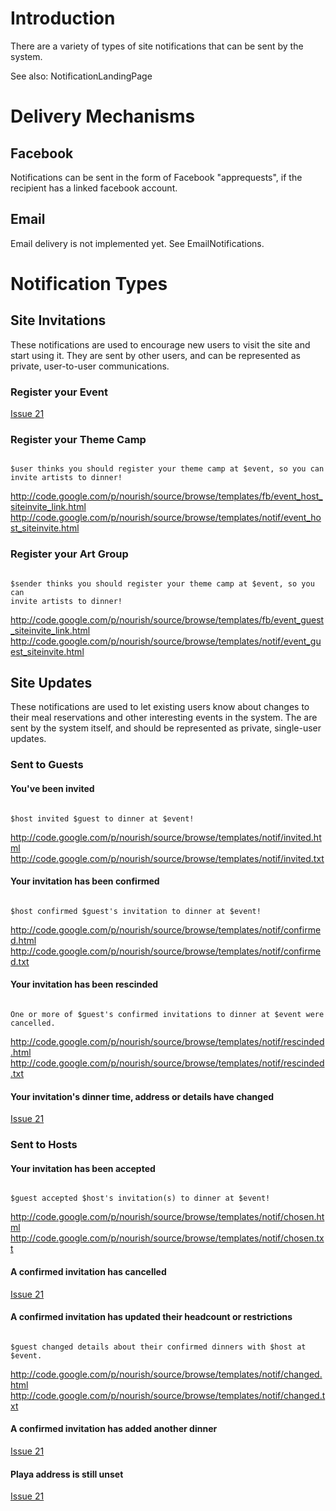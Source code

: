 

# Introduction #

There are a variety of types of site notifications that can be sent by the system.

See also: NotificationLandingPage

# Delivery Mechanisms #

## Facebook ##

Notifications can be sent in the form of Facebook "apprequests", if the recipient has a linked facebook account.

## Email ##

Email delivery is not implemented yet.  See EmailNotifications.

# Notification Types #

## Site Invitations ##

These notifications are used to encourage new users to visit the site and start using it.  They are sent by other users, and can be represented as private, user-to-user communications.

### Register your Event ###

[Issue 21](https://code.google.com/p/nourish/issues/detail?id=21)

### Register your Theme Camp ###

```

$user thinks you should register your theme camp at $event, so you can
invite artists to dinner!

```

http://code.google.com/p/nourish/source/browse/templates/fb/event_host_siteinvite_link.html
http://code.google.com/p/nourish/source/browse/templates/notif/event_host_siteinvite.html

### Register your Art Group ###

```

$sender thinks you should register your theme camp at $event, so you can
invite artists to dinner!

```

http://code.google.com/p/nourish/source/browse/templates/fb/event_guest_siteinvite_link.html
http://code.google.com/p/nourish/source/browse/templates/notif/event_guest_siteinvite.html

## Site Updates ##

These notifications are used to let existing users know about changes to their meal reservations and other interesting events in the system.  The are sent by the system itself, and should be represented as private, single-user updates.

### Sent to Guests ###

#### You've been invited ####

```

$host invited $guest to dinner at $event!

```

http://code.google.com/p/nourish/source/browse/templates/notif/invited.html
http://code.google.com/p/nourish/source/browse/templates/notif/invited.txt

#### Your invitation has been confirmed ####

```

$host confirmed $guest's invitation to dinner at $event!

```

http://code.google.com/p/nourish/source/browse/templates/notif/confirmed.html
http://code.google.com/p/nourish/source/browse/templates/notif/confirmed.txt

#### Your invitation has been rescinded ####

```

One or more of $guest's confirmed invitations to dinner at $event were cancelled.

```

http://code.google.com/p/nourish/source/browse/templates/notif/rescinded.html
http://code.google.com/p/nourish/source/browse/templates/notif/rescinded.txt

#### Your invitation's dinner time, address or details have changed ####

[Issue 21](https://code.google.com/p/nourish/issues/detail?id=21)

### Sent to Hosts ###

#### Your invitation has been accepted ####

```

$guest accepted $host's invitation(s) to dinner at $event!

```

http://code.google.com/p/nourish/source/browse/templates/notif/chosen.html
http://code.google.com/p/nourish/source/browse/templates/notif/chosen.txt

#### A confirmed invitation has cancelled ####

[Issue 21](https://code.google.com/p/nourish/issues/detail?id=21)

#### A confirmed invitation has updated their headcount or restrictions ####

```

$guest changed details about their confirmed dinners with $host at $event.

```

http://code.google.com/p/nourish/source/browse/templates/notif/changed.html
http://code.google.com/p/nourish/source/browse/templates/notif/changed.txt

#### A confirmed invitation has added another dinner ####

[Issue 21](https://code.google.com/p/nourish/issues/detail?id=21)

#### Playa address is still unset ####

[Issue 21](https://code.google.com/p/nourish/issues/detail?id=21)